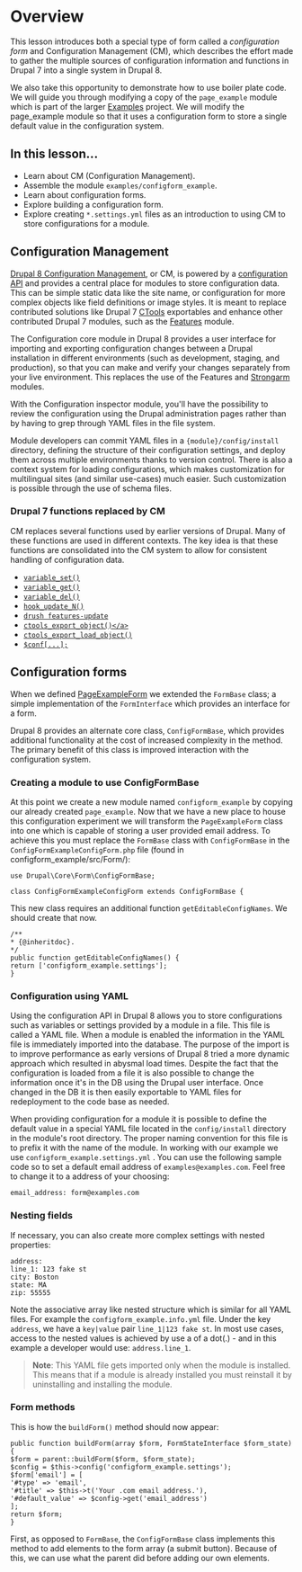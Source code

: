 <!--
{
"name" : "drupal-8-configuration-forms-and-cm",
"version" : "0.0.1",
"title" : "Lesson 3.1 - Configuration forms and management",
"description" : "Configuration forms and management",
"freshnessDate" : 2015-12-11,
"homepage" : "https://docs.acquia.com/articles/drupal-8-configuration-forms-and-cm",
"canonicalSource" : "https://docs.acquia.com/articles/drupal-8-configuration-forms-and-cm",
"license" : "CC BY-SA"
}
-->

<!-- @section -->

# Overview

This lesson introduces both a special type of form called a _configuration form_ and Configuration Management (CM), which describes the effort made to gather the multiple sources of configuration information and functions in Drupal 7 into a single system in Drupal 8.

We also take this opportunity to demonstrate how to use boiler plate code. We will guide you through modifying a copy of the `page_example` module which is part of the larger [Examples](http://drupal.org/project/examples) project. We will modify the page_example module so that it uses a configuration form to store a single default value in the configuration system.

<!-- @section -->

## In this lesson...

*   Learn about CM (Configuration Management).
*   Assemble the module `examples/configform_example`.
*   Learn about configuration forms.
*   Explore building a configuration form.
*   Explore creating `*.settings.yml` files as an introduction to using CM to store configurations for a module.

<!-- @section -->

## Configuration Management

[Drupal 8 Configuration Management](https://groups.drupal.org/build-systems-change-management/cmi), or CM, is powered by a [configuration API](https://www.drupal.org/developing/api/8/configuration) and provides a central place for modules to store configuration data. This can be simple static data like the site name, or configuration for more complex objects like field definitions or image styles. It is meant to replace contributed solutions like Drupal 7 [CTools](http://drupal.org/project/ctools) exportables and enhance other contributed Drupal 7 modules, such as the [Features](http://drupal.org/project/features) module.

The Configuration core module in Drupal 8 provides a user interface for importing and exporting configuration changes between a Drupal installation in different environments (such as development, staging, and production), so that you can make and verify your changes separately from your live environment. This replaces the use of the Features and [Strongarm](https://www.drupal.org/project/strongarm) modules.

With the Configuration inspector module, you'll have the possibility to review the configuration using the Drupal administration pages rather than by having to grep through YAML files in the file system.

Module developers can commit YAML files in a `{module}/config/install` directory, defining the structure of their configuration settings, and deploy them across multiple environments thanks to version control. There is also a context system for loading configurations, which makes customization for multilingual sites (and similar use-cases) much easier. Such customization is possible through the use of schema files.

### Drupal 7 functions replaced by CM

CM replaces several functions used by earlier versions of Drupal. Many of these functions are used in different contexts. The key idea is that these functions are consolidated into the CM system to allow for consistent handling of configuration data.

*   [`variable_set()`](https://api.drupal.org/api/drupal/includes%21bootstrap.inc/function/variable_set/7)
*   [`variable_get()`](https://api.drupal.org/api/drupal/includes%21bootstrap.inc/function/variable_get/7)
*   [`variable_del()`](https://api.drupal.org/api/drupal/includes%21bootstrap.inc/function/variable_del/7)
*   [`hook_update_N()`](https://api.drupal.org/api/drupal/modules%21system%21system.api.php/function/hook_update_N/7)
*   [`drush features-update`](https://www.drupal.org/node/960926)
*   [`ctools_export_object()</a>`](http://drupalcontrib.org/api/drupal/contributions%21ctools%21includes%21export.inc/function/ctools_export_object/7)
*   [`ctools_export_load_object()`](http://drupalcontrib.org/api/drupal/contributions%21ctools%21includes%21export.inc/function/ctools_export_load_object/7)
*   [`$conf[...];`](https://api.drupal.org/api/drupal/developer%21globals.php/global/conf/7)

<!-- @section -->

## Configuration forms

When we defined [PageExampleForm](https://docs.acquia.com/articles/creating-forms-drupal-8#form-create) we extended the `FormBase` class; a simple implementation of the `FormInterface` which provides an interface for a form.

Drupal 8 provides an alternate core class, `ConfigFormBase`, which provides additional functionality at the cost of increased complexity in the method. The primary benefit of this class is improved interaction with the configuration system.

### Creating a module to use ConfigFormBase

At this point we create a new module named `configform_example` by copying our already created `page_example`. Now that we have a new place to house this configuration experiment we will transform the `PageExampleForm` class into one which is capable of storing a user provided email address. To achieve this you must replace the `FormBase` class with `ConfigFormBase` in the `ConfigFormExampleConfigForm.php` file (found in configform_example/src/Form/):

```
use Drupal\Core\Form\ConfigFormBase;

class ConfigFormExampleConfigForm extends ConfigFormBase {
```

This new class requires an additional function `getEditableConfigNames`. We should create that now.

```
/**
* {@inheritdoc}.
*/
public function getEditableConfigNames() {
return ['configform_example.settings'];
}
```

### Configuration using YAML

Using the configuration API in Drupal 8 allows you to store configurations such as variables or settings provided by a module in a file. This file is called a YAML file. When a module is enabled the information in the YAML file is immediately imported into the database. The purpose of the import is to improve performance as early versions of Drupal 8 tried a more dynamic approach which resulted in abysmal load times. Despite the fact that the configuration is loaded from a file it is also possible to change the information once it's in the DB using the Drupal user interface. Once changed in the DB it is then easily exportable to YAML files for redeployment to the code base as needed.

When providing configuration for a module it is possible to define the default value in a special YAML file located in the `config/install` directory in the module's root directory. The proper naming convention for this file is to prefix it with the name of the module. In working with our example we use `configform_example.settings.yml` . You can use the following sample code so to set a default email address of `examples@examples.com`. Feel free to change it to a address of your choosing:

`email_address: form@examples.com`

### Nesting fields

If necessary, you can also create more complex settings with nested properties:

```
address:
line_1: 123 fake st
city: Boston
state: MA
zip: 55555
```

Note the associative array like nested structure which is similar for all YAML files. For example the `configform_example.info.yml` file. Under the key `address`, we have a `key|value` pair `line_1|123 fake st`. In most use cases, access to the nested values is achieved by use a of a dot(.) - and in this example a developer would use: `address.line_1`.

> **Note**:
This YAML file gets imported only when the module is installed. This means that if a module is already installed you must reinstall it by uninstalling and installing the module.

### Form methods

This is how the `buildForm()` method should now appear:

```
public function buildForm(array $form, FormStateInterface $form_state) {
$form = parent::buildForm($form, $form_state);
$config = $this->config('configform_example.settings');
$form['email'] = [
'#type' => 'email',
'#title' => $this->t('Your .com email address.'),
'#default_value' => $config->get('email_address')
];
return $form;
}
```

First, as opposed to `FormBase`, the `ConfigFormBase` class implements this method to add elements to the form array (a submit button). Because of this, we can use what the parent did before adding our own elements.

